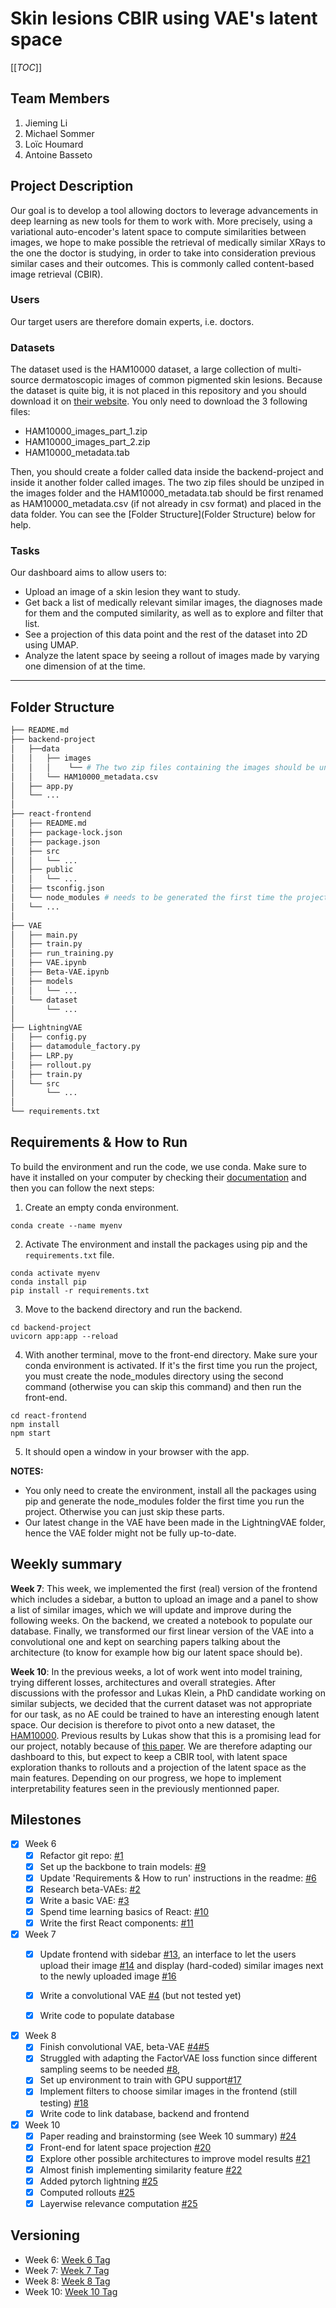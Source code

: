 # Skin lesions CBIR using VAE's latent space

[[_TOC_]]

## Team Members
1. Jieming Li
2. Michael Sommer
3. Loïc Houmard
4. Antoine Basseto

## Project Description 
Our goal is to develop a tool allowing doctors to leverage advancements in deep learning as new tools for them to work with. More precisely, using a variational auto-encoder's latent space to compute similarities between images, we hope to make possible the retrieval of medically similar XRays to the one the doctor is studying, in order to take into consideration previous similar cases and their outcomes. This is commonly called content-based image retrieval (CBIR).

### Users
Our target users are therefore domain experts, i.e. doctors.

### Datasets
The dataset used is the  HAM10000 dataset, a large collection of multi-source dermatoscopic images of common pigmented skin lesions. Because the dataset is quite big, it is not placed in this repository and you should download it on [their website](https://dataverse.harvard.edu/dataset.xhtml?persistentId=doi%3A10.7910%2FDVN%2FDBW86T). You only need to download the 3 following files:
- HAM10000_images_part_1.zip
- HAM10000_images_part_2.zip
- HAM10000_metadata.tab

Then, you should create a folder called data inside the backend-project and inside it another folder called images. The two zip files should be unziped in the images folder and the HAM10000\_metadata.tab should be first renamed as HAM10000\_metadata.csv (if not already in csv format) and placed in the data folder. You can see the [Folder Structure](Folder Structure) below for help.


### Tasks
Our dashboard aims to allow users to:
- Upload an image of a skin lesion they want to study.
- Get back a list of medically relevant similar images, the diagnoses made for them and the computed similarity, as well as to explore and filter that list.
- See a projection of this data point and the rest of the dataset into 2D using UMAP.
- Analyze the latent space by seeing a rollout of images made by varying one dimension of at the time.

- - -
## Folder Structure

``` bash
├── README.md  
├── backend-project
│   ├──data
│   │	├── images
│   │	│    └── # The two zip files containing the images should be unzipped here
│   │	└── HAM10000_metadata.csv
│   ├── app.py
│   └── ...
│
├── react-frontend
│   ├── README.md
│   ├── package-lock.json
│   ├── package.json
│   ├── src
│   │   └── ...
│   ├── public
│   │   └── ...
│   ├── tsconfig.json
│   └── node_modules # needs to be generated the first time the project is ran, see below
│	└── ...
│
├── VAE
│   ├── main.py
│   ├── train.py
│   ├── run_training.py
│   ├── VAE.ipynb
│   ├── Beta-VAE.ipynb
│   ├── models
│   │   └── ...
│   └── dataset
│       └── ...
│
├── LightningVAE
│   ├── config.py
│   ├── datamodule_factory.py
│   ├── LRP.py
│   ├── rollout.py
│   ├── train.py
│   └── src
│       └── ...
│
└── requirements.txt
```

## Requirements & How to Run
To build the environment and run the code, we use conda. Make sure to have it installed on your computer by checking their [documentation](https://docs.conda.io/en/latest/) and then you can follow the next steps:

1. Create an empty conda environment.
```
conda create --name myenv
```
2. Activate The environment and install the packages using pip and the `requirements.txt` file.
```
conda activate myenv
conda install pip
pip install -r requirements.txt
```
3. Move to the backend directory and run the backend.
```
cd backend-project
uvicorn app:app --reload
```
4. With another terminal, move to the front-end directory. Make sure your conda environment is activated. If it's the first time you run the project, you must create the node_modules directory using the second command (otherwise you can skip this command) and then run the front-end.
```
cd react-frontend
npm install
npm start
```
5. It should open a window in your browser with the app.

**NOTES:** 
* You only need to create the environment, install all the packages using pip and generate the node_modules folder the first time you run the project. Otherwise you can just skip these parts.
* Our latest change in the VAE have been made in the LightningVAE folder, hence the VAE folder might not be fully up-to-date.

## Weekly summary

**Week 7**:
This week, we implemented the first (real) version of the frontend which includes a sidebar, a button to upload an image and a panel to show a list of similar images, which we will update and improve during the following weeks. On the backend, we created a notebook to populate our database. Finally, we transformed our first linear version of the VAE into a convolutional one and kept on searching papers talking about the architecture (to know for example how big our latent space should be).

**Week 10**:
In the previous weeks, a lot of work went into model training, trying different losses, architectures and overall strategies. After discussions with the professor and Lukas Klein, a PhD candidate working on similar subjects, we decided that the current dataset was not appropriate for our task, as no AE could be trained to have an interesting enough latent space. Our decision is therefore to pivot onto a new dataset, the [HAM10000](https://www.kaggle.com/datasets/kmader/skin-cancer-mnist-ham10000). Previous results by Lukas show that this is a promising lead for our project, notably because of [this paper](https://openreview.net/pdf?id=3uQ2Z0MhnoE). We are therefore adapting our dashboard to this, but expect to keep a CBIR tool, with latent space exploration thanks to rollouts and a projection of the latent space as the main features. Depending on our progress, we hope to implement interpretability features seen in the previously mentionned paper.

## Milestones

- [x] Week 6
  - [x] Refactor git repo: [#1](https://gitlab.inf.ethz.ch/COURSE-XAI-IML22/Medical1-xai-iml22/-/issues/1) 
  - [x] Set up the backbone to train models: [#9](https://gitlab.inf.ethz.ch/COURSE-XAI-IML22/Medical1-xai-iml22/-/issues/9)
  - [x] Update 'Requirements & How to run' instructions in the readme: [#6](https://gitlab.inf.ethz.ch/COURSE-XAI-IML22/Medical1-xai-iml22/-/issues/6)
  - [x] Research beta-VAEs: [#2](https://gitlab.inf.ethz.ch/COURSE-XAI-IML22/Medical1-xai-iml22/-/issues/2)
  - [x] Write a basic VAE: [#3](https://gitlab.inf.ethz.ch/COURSE-XAI-IML22/Medical1-xai-iml22/-/issues/3)
  - [x] Spend time learning basics of React: [#10](https://gitlab.inf.ethz.ch/COURSE-XAI-IML22/Medical1-xai-iml22/-/issues/10)
  - [x] Write the first React components: [#11](https://gitlab.inf.ethz.ch/COURSE-XAI-IML22/Medical1-xai-iml22/-/issues/11)

- [x] Week 7
  - [x] Update frontend with sidebar [#13](https://gitlab.inf.ethz.ch/COURSE-XAI-IML22/Medical1-xai-iml22/-/issues/13), an interface to let the users upload their image [#14](https://gitlab.inf.ethz.ch/COURSE-XAI-IML22/Medical1-xai-iml22/-/issues/14) and display (hard-coded) similar images next to the newly uploaded image [#16](https://gitlab.inf.ethz.ch/COURSE-XAI-IML22/Medical1-xai-iml22/-/issues/16)
  - [x] Write a convolutional VAE [#4](https://gitlab.inf.ethz.ch/COURSE-XAI-IML22/Medical1-xai-iml22/-/issues/4) (but not tested yet)
  - [x] Write code to populate database


- [x] Week 8
  - [x] Finish convolutional VAE, beta-VAE [#4](https://gitlab.inf.ethz.ch/COURSE-XAI-IML22/Medical1-xai-iml22/-/issues/4)[#5](https://gitlab.inf.ethz.ch/COURSE-XAI-IML22/Medical1-xai-iml22/-/issues/5)
  - [x] Struggled with adapting the FactorVAE loss function since different sampling seems to be needed [#8](https://gitlab.inf.ethz.ch/COURSE-XAI-IML22/Medical1-xai-iml22/-/issues/8),
  - [x] Set up environment to train with GPU support[#17](https://gitlab.inf.ethz.ch/COURSE-XAI-IML22/Medical1-xai-iml22/-/issues/17)
  - [x] Implement filters to choose similar images in the frontend (still testing) [#18](https://gitlab.inf.ethz.ch/COURSE-XAI-IML22/Medical1-xai-iml22/-/issues/18)
  - [x] Write code to link database, backend and frontend

- [x] Week 10
  - [x] Paper reading and brainstorming (see Week 10 summary) [#24](https://gitlab.inf.ethz.ch/COURSE-XAI-IML22/Medical1-xai-iml22/-/issues/24)
  - [x] Front-end for latent space projection [#20](https://gitlab.inf.ethz.ch/COURSE-XAI-IML22/Medical1-xai-iml22/-/issues/20)
  - [x] Explore other possible architectures to improve model results [#21](https://gitlab.inf.ethz.ch/COURSE-XAI-IML22/Medical1-xai-iml22/-/issues/21)
  - [x] Almost finish implementing similarity feature [#22](https://gitlab.inf.ethz.ch/COURSE-XAI-IML22/Medical1-xai-iml22/-/issues/22)
  - [x] Added pytorch lightning [#25](https://gitlab.inf.ethz.ch/COURSE-XAI-IML22/Medical1-xai-iml22/-/issues/25)
  - [x] Computed rollouts [#25](https://gitlab.inf.ethz.ch/COURSE-XAI-IML22/Medical1-xai-iml22/-/issues/25)
  - [x] Layerwise relevance computation [#25](https://gitlab.inf.ethz.ch/COURSE-XAI-IML22/Medical1-xai-iml22/-/issues/25)
## Versioning

- Week 6: [Week 6 Tag](https://gitlab.inf.ethz.ch/COURSE-XAI-IML22/Medical1-xai-iml22/-/tags/week6)
- Week 7: [Week 7 Tag](https://gitlab.inf.ethz.ch/COURSE-XAI-IML22/Medical1-xai-iml22/-/tags/week7)
- Week 8: [Week 8 Tag](https://gitlab.inf.ethz.ch/COURSE-XAI-IML22/Medical1-xai-iml22/-/tags/week8)
- Week 10: [Week 10 Tag](https://gitlab.inf.ethz.ch/COURSE-XAI-IML22/Medical1-xai-iml22/-/tags/week10)
